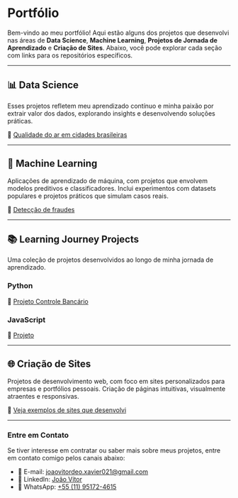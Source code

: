 # Portfólio

Bem-vindo ao meu portfólio! Aqui estão alguns dos projetos que desenvolvi nas áreas de **Data Science**, **Machine Learning**, **Projetos de Jornada de Aprendizado** e **Criação de Sites**. Abaixo, você pode explorar cada seção com links para os repositórios específicos.

---

## 📊 Data Science
Esses projetos refletem meu aprendizado contínuo e minha paixão por extrair valor dos dados, explorando insights e desenvolvendo soluções práticas.

🔗 [Qualidade do ar em cidades brasileiras]()

---

## 🧠 Machine Learning
Aplicações de aprendizado de máquina, com projetos que envolvem modelos preditivos e classificadores. Inclui experimentos com datasets populares e projetos práticos que simulam casos reais.

🔗 [Detecção de fraudes]()

---

## 📚 Learning Journey Projects
Uma coleção de projetos desenvolvidos ao longo de minha jornada de aprendizado.

### Python
🔗 [Projeto Controle Bancário](https://github.com/XavierJoao/controle_bancario)

### JavaScript
🔗 [Projeto ]()

---

## 🌐 Criação de Sites
Projetos de desenvolvimento web, com foco em sites personalizados para empresas e portfólios pessoais. Criação de páginas intuitivas, visualmente atraentes e responsivas.

🔗 [Veja exemplos de sites que desenvolvi](https://github.com/XavierJoao/Sites?tab=readme-ov-file)

---

### Entre em Contato
Se tiver interesse em contratar ou saber mais sobre meus projetos, entre em contato comigo pelos canais abaixo:

- 📧 E-mail: [joaovitordeo.xavier021@gmail.com](joaovitordeo.xavier021@gmail.com)
- 💼 LinkedIn: [João Vítor](linkedin.com/in/joão-vítor-4479141a0)
- 📱 WhatsApp: [+55 (11) 95172-4615](https://wa.me/+5511951724615)

